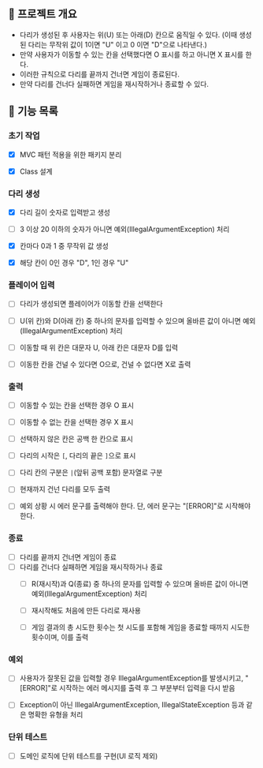 ## 🎯 프로젝트 개요
- 다리가 생성된 후 사용자는 위(U) 또는 아래(D) 칸으로 움직일 수 있다.
(이때 생성된 다리는 무작위 값이 1이면 "U" 이고 0 이면 "D"으로 나타낸다.)
- 만약 사용자가 이동할 수 있는 칸을 선택했다면 O 표시를 하고 아니면 X 표시를 한다.
- 이러한 규칙으로 다리를 끝까지 건너면 게임이 종료된다.
- 만약 다리를 건너다 실패하면 게임을 재시작하거나 종료할 수 있다.

## 🚀 기능 목록
### 초기 작업
- [x] MVC 패턴 적용을 위한 패키지 분리
- [x] Class 설계


### 다리 생성
- [x] 다리 길이 숫자로 입력받고 생성
- [ ] 3 이상 20 이하의 숫자가 아니면 예외(IllegalArgumentException) 처리
- [x] 칸마다 0과 1 중 무작위 값 생성 
- [x] 해당 칸이 0인 경우 "D", 1인 경우 "U"
  

### 플레이어 입력
- [ ] 다리가 생성되면 플레이어가 이동할 칸을 선택한다
- [ ]  U(위 칸)와 D(아래 칸) 중 하나의 문자를 입력할 수 있으며 올바른 값이 아니면 예외(IllegalArgumentException) 처리
- [ ] 이동할 때 위 칸은 대문자 U, 아래 칸은 대문자 D를 입력
- [ ] 이동한 칸을 건널 수 있다면 O으로, 건널 수 없다면 X로 출력


### 출력 
- [ ] 이동할 수 있는 칸을 선택한 경우 O 표시
- [ ] 이동할 수 없는 칸을 선택한 경우 X 표시
- [ ] 선택하지 않은 칸은 공백 한 칸으로 표시
- [ ] 다리의 시작은 `[`, 다리의 끝은 `]`으로 표시
- [ ] 다리 칸의 구분은 ` | `(앞뒤 공백 포함) 문자열로 구분
- [ ] 현재까지 건넌 다리를 모두 출력
- [ ] 예외 상황 시 에러 문구를 출력해야 한다. 단, 에러 문구는 "[ERROR]"로 시작해야 한다.


### 종료
- [ ] 다리를 끝까지 건너면 게임이 종료
- [ ] 다리를 건너다 실패하면 게임을 재시작하거나 종료
  - [ ] R(재시작)과 Q(종료) 중 하나의 문자를 입력할 수 있으며 올바른 값이 아니면 예외(IllegalArgumentException) 처리
  - [ ] 재시작해도 처음에 만든 다리로 재사용
  - [ ] 게임 결과의 총 시도한 횟수는 첫 시도를 포함해 게임을 종료할 때까지 시도한 횟수이며, 이를 출력


### 예외
- [ ] 사용자가 잘못된 값을 입력할 경우 IllegalArgumentException를 발생시키고, "[ERROR]"로 시작하는 에러 메시지를 출력 후 그 부분부터 입력을 다시 받음
- [ ] Exception이 아닌 IllegalArgumentException, IllegalStateException 등과 같은 명확한 유형을 처리


### 단위 테스트
- [ ] 도메인 로직에 단위 테스트를 구현(UI 로직 제외)


